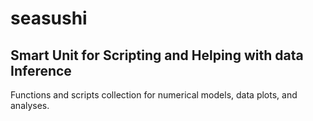 # sea**sushi**
## **S**mart **U**nit for **S**cripting and **H**elping with data **I**nference

Functions and scripts collection for numerical models, data plots, and analyses.


